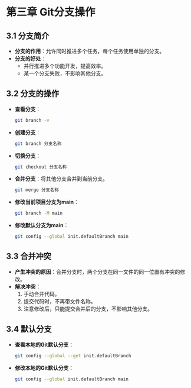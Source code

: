 # 第三章 Git分支操作

## 3.1 分支简介
- **分支的作用**：允许同时推进多个任务，每个任务使用单独的分支。
- **分支的好处**：
  - 并行推进多个功能开发，提高效率。
  - 某一个分支失败，不影响其他分支。

## 3.2 分支的操作

- **查看分支**：
  ```bash
  git branch -v
  ```

- **创建分支**：
  ```bash
  git branch 分支名称
  ```

- **切换分支**：
  ```bash
  git checkout 分支名称
  ```

- **合并分支**：将其他分支合并到当前分支。
  ```bash
  git merge 分支名称
  ```

- **修改当前项目分支为main**：
  ```bash
  git branch -M main
  ```

- **修改默认分支为main**：
  ```bash
  git config --global init.defaultBranch main
  ```

## 3.3 合并冲突
- **产生冲突的原因**：合并分支时，两个分支在同一文件的同一位置有冲突的修改。
- **解决冲突**：
  1. 手动合并代码。
  2. 提交代码时，不再带文件名称。
  3. 注意修改后，只能提交合并后的分支，不影响其他分支。

## 3.4 默认分支

- **查看本地的Git默认分支**：
  ```bash
  git config --global --get init.defaultBranch
  ```

- **修改本地的Git默认分支**：
  ```bash
  git config --global init.defaultBranch main
  ```